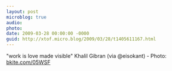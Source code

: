 ```yaml
---
layout: post
microblog: true
audio: 
photo: 
date: 2009-03-28 00:00:00 -0000
guid: http://xtof.micro.blog/2009/03/28/t1405611167.html
---
```

"work is love made visible" Khalil Gibran (via @eisokant) - Photo: [bkite.com/05WSF](http://bkite.com/05WSF)
